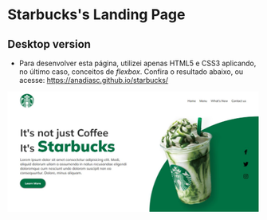 # Starbucks's Landing Page
## Desktop version

* Para desenvolver esta página, utilizei apenas HTML5 e CSS3 aplicando, no último caso,
conceitos de *flexbox*. Confira o resultado abaixo, ou acesse: https://anadiasc.github.io/starbucks/

![resultado](/imagens/screenshot.jpg)
